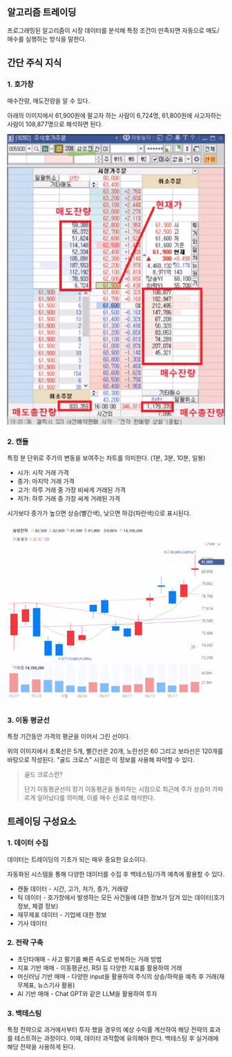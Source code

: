 ## 알고리즘 트레이딩
프로그래밍된 알고리즘이 시장 데이터를 분석해 특정 조건이 만족되면 자동으로 매도/매수를 실행하는 방식을 말한다. 

## 간단 주식 지식

### 1. 호가창
매수잔량, 매도잔량을 알 수 있다. 

아래의 이미지에서 61,900원에 팔고자 하는 사람이 6,724명, 61,800원에 사고자하는 사람이 108,877명으로 해석하면 된다.

![호가창 예시 이미지](price.png)

### 2. 캔들

특정 분 단위로 주가의 변동을 보여주는 차트를 의미한다. (1분, 3분, 10분, 일봉)
- 시가: 시작 거래 가격
- 종가: 마지막 거래 가격
- 고가: 하루 거래 중 가장 비싸게 거래된 가격
- 저가: 하루 거래 중 가장 싸게 거래된 가격

시가보다 종가가 높으면 상승(빨간색), 낮으면 하강(파란색)으로 표시된다.

![캔들 예시 이미지](graph.png)


### 3. 이동 평균선
특정 기간동안 가격의 평균을 이어서 그린 선이다.

위의 이미지에서 초록선은 5개, 빨간선은 20개, 노란선은 60 그리고 보라선은 120개를 바탕으로 작성된다. 
"골드 크로스" 시점은 이 정보를 사용해 파악할 수 있다.

> 골드 크로스란?
> 
> 단기 이동평균선이 장기 이동평균을 돌파하는 시점으로 최근에 주가 상승이 가파르게 일어났다를 의미해, 이를 매수 신호로 해석한다.

## 트레이딩 구성요소

### 1. 데이터 수집

데이터는 트레이딩의 기초가 되는 매우 중요한 요소이다. 

자동화된 시스템을 통해 다양한 데이터를 수집 후 백테스팅/가격 예측에 활용할 수 있다.
- 캔들 데이터 - 시간, 고가, 저가, 종가, 거래량
- 틱 데이터 - 호가창에서 발생하는 모든 사건들에 대한 정보가 담겨 있는 데이터(호가정보, 체결 정보)
- 재무제표 데이터 - 기업에 대한 정보
- 기사 데이터

### 2. 전략 구축
- 초단타매매 - 사고 팔기를 빠른 속도로 반복하는 거래 방법
- 지표 기반 매매 - 이동평균선, RSI 등 다양한 지표를 활용하여 거래
- 머신러닝 기반 매매 - 다양한 input을 활용하여 주식의 상승/하락을 예측 후 거래(재무제표, 뉴스기사 활용)
- AI 기반 매매 - Chat GPT와 같은 LLM을 활용하여 투자

### 3. 백테스팅

특정 전략으로 과거에서부터 투자 했을 경우의 예상 수익률 계산하여 해당 전략의 효과를 테스트하는 과정이다. 이때, 데이터 과적합에 유의해야 한다. 백테스팅 후 실거래에 해당 전략을 사용하게 된다.





